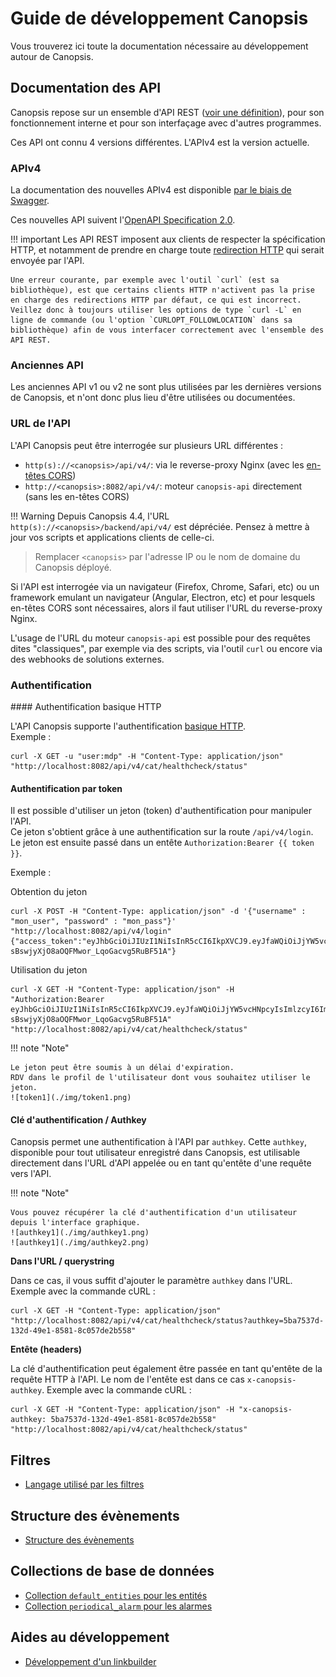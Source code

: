 # Guide de développement Canopsis

Vous trouverez ici toute la documentation nécessaire au développement autour de Canopsis.

## Documentation des API

Canopsis repose sur un ensemble d'API REST ([voir une définition](https://www.redhat.com/fr/topics/api/what-is-a-rest-api)), pour son fonctionnement interne et pour son interfaçage avec d'autres programmes.

Ces API ont connu 4 versions différentes. L'APIv4 est la version actuelle.

### APIv4

La documentation des nouvelles APIv4 est disponible [par le biais de Swagger](./swagger).

Ces nouvelles API suivent l'[OpenAPI Specification 2.0](https://github.com/OAI/OpenAPI-Specification/blob/main/versions/2.0.md).

!!! important
    Les API REST imposent aux clients de respecter la spécification HTTP, et notamment de prendre en charge toute [redirection HTTP](https://www.rfc-editor.org/rfc/rfc7231#section-6.4) qui serait envoyée par l'API.

    Une erreur courante, par exemple avec l'outil `curl` (est sa bibliothèque), est que certains clients HTTP n'activent pas la prise en charge des redirections HTTP par défaut, ce qui est incorrect. Veillez donc à toujours utiliser les options de type `curl -L` en ligne de commande (ou l'option `CURLOPT_FOLLOWLOCATION` dans sa bibliothèque) afin de vous interfacer correctement avec l'ensemble des API REST.

### Anciennes API

Les anciennes API v1 ou v2 ne sont plus utilisées par les dernières versions de Canopsis, et n'ont donc plus lieu d'être utilisées ou documentées.

### URL de l'API

L'API Canopsis peut être interrogée sur plusieurs URL différentes :

 - `http(s)://<canopsis>/api/v4/`: via le reverse-proxy Nginx (avec les [en-têtes CORS](https://developer.mozilla.org/fr/docs/Web/HTTP/CORS))
 - `http://<canopsis>:8082/api/v4/`: moteur `canopsis-api` directement (sans les en-têtes CORS)


!!! Warning
    Depuis Canopsis 4.4, l'URL `http(s)://<canopsis>/backend/api/v4/` est dépréciée. Pensez à mettre à jour vos scripts et applications clients de celle-ci.

> Remplacer `<canopsis>` par l'adresse IP ou le nom de domaine du Canopsis déployé.

Si l'API est interrogée via un navigateur (Firefox, Chrome, Safari, etc) ou un framework emulant un navigateur (Angular, Electron, etc) et pour lesquels en-têtes CORS sont nécessaires, alors il faut utiliser l'URL du reverse-proxy Nginx.

L'usage de l'URL du moteur `canopsis-api` est possible pour des requêtes dites "classiques", par exemple via des scripts, via l'outil `curl` ou encore via des webhooks de solutions externes.


### Authentification

#### Authentification basique HTTP

L'API Canopsis supporte l'authentification [basique HTTP](https://fr.wikipedia.org/wiki/Authentification_HTTP).  
Exemple : 

```
curl -X GET -u "user:mdp" -H "Content-Type: application/json" "http://localhost:8082/api/v4/cat/healthcheck/status"
```

#### Authentification par token

Il est possible d'utiliser un jeton (token) d'authentification pour manipuler l'API.  
Ce jeton s'obtient grâce à une authentification sur la route `/api/v4/login`.  
Le jeton est ensuite passé dans un entête `Authorization:Bearer {{ token }}`.  

Exemple :

Obtention du jeton

```
curl -X POST -H "Content-Type: application/json" -d '{"username" : "mon_user", "password" : "mon_pass"}' "http://localhost:8082/api/v4/login"
{"access_token":"eyJhbGciOiJIUzI1NiIsInR5cCI6IkpXVCJ9.eyJfaWQiOiJjYW5vcHNpcyIsImlzcyI6ImNhbm9wc2lzIiwiZXhwIjoxNjc2MTk2Nzk5LCJpYXQiOjE2NzM1MTgzOTksImp0aSI6ImFiNWM3MTllLWY2YzktNGI1ZS05MTQ4LWZkZWRjN2NkMjM3YiJ9.5tV7L9K-sBswjyXjO8aOQFMwor_LqoGacvg5RuBF51A"}
```

Utilisation du jeton

```
curl -X GET -H "Content-Type: application/json" -H "Authorization:Bearer eyJhbGciOiJIUzI1NiIsInR5cCI6IkpXVCJ9.eyJfaWQiOiJjYW5vcHNpcyIsImlzcyI6ImNhbm9wc2lzIiwiZXhwIjoxNjc2MTk2Nzk5LCJpYXQiOjE2NzM1MTgzOTksImp0aSI6ImFiNWM3MTllLWY2YzktNGI1ZS05MTQ4LWZkZWRjN2NkMjM3YiJ9.5tV7L9K-sBswjyXjO8aOQFMwor_LqoGacvg5RuBF51A" "http://localhost:8082/api/v4/cat/healthcheck/status"
```

!!! note "Note"

    Le jeton peut être soumis à un délai d'expiration.  
    RDV dans le profil de l'utilisateur dont vous souhaitez utiliser le jeton.  
    ![token1](./img/token1.png)

#### Clé d'authentification / Authkey

Canopsis permet une authentification à l'API par `authkey`.
Cette `authkey`, disponible pour tout utilisateur enregistré dans Canopsis, est utilisable directement dans l'URL d'API appelée ou
en tant qu'entête d'une requête vers l'API.

!!! note "Note"

    Vous pouvez récupérer la clé d'authentification d'un utilisateur depuis l'interface graphique.
    ![authkey1](./img/authkey1.png)
    ![authkey1](./img/authkey2.png)

**Dans l'URL / querystring**

Dans ce cas, il vous suffit d'ajouter le paramètre `authkey` dans l'URL.
Exemple avec la commande cURL :  

```
curl -X GET -H "Content-Type: application/json" "http://localhost:8082/api/v4/cat/healthcheck/status?authkey=5ba7537d-132d-49e1-8581-8c057de2b558"
```

**Entête (headers)**

La clé d'authentification peut également être passée en tant qu'entête de la requête HTTP à l'API.
Le nom de l'entête est dans ce cas `x-canopsis-authkey`.
Exemple avec la commande cURL :

```
curl -X GET -H "Content-Type: application/json" -H "x-canopsis-authkey: 5ba7537d-132d-49e1-8581-8c057de2b558" "http://localhost:8082/api/v4/cat/healthcheck/status"
```

## Filtres

* [Langage utilisé par les filtres](filtres/index.md)

## Structure des évènements

* [Structure des évènements](structures/index.md)

## Collections de base de données

* [Collection `default_entities` pour les entités](base-de-donnees/default-entities.md)
* [Collection `periodical_alarm` pour les alarmes](base-de-donnees/periodical-alarm.md)

## Aides au développement

* [Développement d'un linkbuilder](linkbuilder/index.md)
